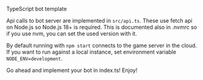TypeScript bot template

Api calls to bot server are implemented in `src/api.ts`. These use fetch api on Node.js so Node.js 18+ is required. This is documented also in .nvmrc so if you use nvm, you can set the used version with it.

By default running with `npm start` connects to the game server in the cloud. If you want to run against a local instance, set environment variable `NODE_ENV=development`.

Go ahead and implement your bot in index.ts! Enjoy!
